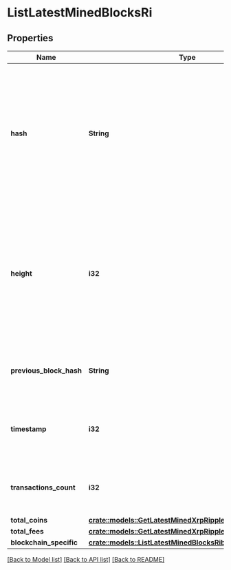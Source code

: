 # ListLatestMinedBlocksRi

## Properties

Name | Type | Description | Notes
------------ | ------------- | ------------- | -------------
**hash** | **String** | Represents the hash of the block, which is its unique identifier. It represents a cryptographic digital fingerprint made by hashing the block header twice through the SHA256 algorithm. | 
**height** | **i32** | Represents the number of blocks in the blockchain preceding this specific block. Block numbers have no gaps. A blockchain usually starts with block 0 called the \"Genesis block\". | 
**previous_block_hash** | **String** | Represents the hash of the previous block, also known as the parent block. | 
**timestamp** | **i32** | Defines the exact date/time when this block was mined in Unix Timestamp. | 
**transactions_count** | **i32** | Represents the total number of all transactions as part of this block. | 
**total_coins** | [**crate::models::GetLatestMinedXrpRippleBlockRiTotalCoins**](GetLatestMinedXRPRippleBlockRI_totalCoins.md) |  | 
**total_fees** | [**crate::models::GetLatestMinedXrpRippleBlockRiTotalFees**](GetLatestMinedXRPRippleBlockRI_totalFees.md) |  | 
**blockchain_specific** | [**crate::models::ListLatestMinedBlocksRibs**](ListLatestMinedBlocksRIBS.md) |  | 

[[Back to Model list]](../README.md#documentation-for-models) [[Back to API list]](../README.md#documentation-for-api-endpoints) [[Back to README]](../README.md)


